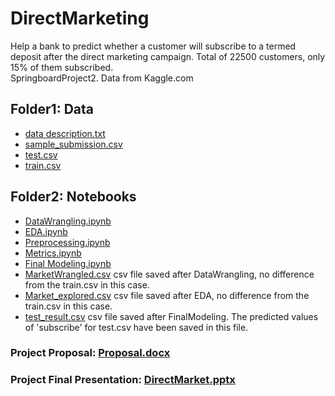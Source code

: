 # DirectMarketing
Help a bank to predict whether a customer will subscribe to a termed deposit after the direct marketing campaign. Total of 22500 customers, only 15% of them subscribed.
<br>
SpringboardProject2. Data from Kaggle.com
## Folder1: Data
<ul>
<li><a href="https://github.com/mengyanl/DirectMarketing/blob/master/Data/data%20description.txt" >data description.txt</a></li>
<li><a href="https://github.com/mengyanl/DirectMarketing/blob/master/Data/sample_submission.csv" >
sample_submission.csv </a></li>
<li><a href="https://github.com/mengyanl/DirectMarketing/blob/master/Data/test.csv" >test.csv</a></li>
<li><a href="https://github.com/mengyanl/DirectMarketing/blob/master/Data/train.csv" >train.csv</a></li>
</ul>

## Folder2: Notebooks
<ul>
<li><a href="https://github.com/mengyanl/DirectMarketing/blob/master/NoteBook/DataWrangling.ipynb" >
DataWrangling.ipynb </a></li> 
<li><a href="https://github.com/mengyanl/DirectMarketing/blob/master/NoteBook/EDA.ipynb" >
EDA.ipynb </a></li>
<li><a href="https://github.com/mengyanl/DirectMarketing/blob/master/NoteBook/Preprocessing.ipynb" >Preprocessing.ipynb</a></li>
<li><a href="https://github.com/mengyanl/DirectMarketing/blob/master/NoteBook/Metrics.ipynb" >Metrics.ipynb </a></li>
<li><a href="https://github.com/mengyanl/DirectMarketing/blob/master/NoteBook/Final%20Modeling.ipynb" >Final Modeling.ipynb</a></li>
<li><a href="https://github.com/mengyanl/DirectMarketing/blob/master/NoteBook/MarketWrangled.csv" >MarketWrangled.csv</a> csv file saved after DataWrangling, no difference from the train.csv in this case.</li>
<li><a href="https://github.com/mengyanl/DirectMarketing/blob/master/NoteBook/Market_explored.csv" >Market_explored.csv</a> csv file saved after EDA, no difference from the train.csv in this case. </li>
<li><a href="https://github.com/mengyanl/DirectMarketing/blob/master/NoteBook/test_result.csv" >test_result.csv</a> csv file saved after FinalModeling. The predicted values of 'subscribe' for test.csv have been saved in this file. </li> 
</ul>

### Project Proposal: <a href="https://github.com/mengyanl/DirectMarketing/blob/master/Proposal.docx" >Proposal.docx</a>

### Project Final Presentation: <a href="https://github.com/mengyanl/DirectMarketing/blob/master/DirectMarket.pptx" > DirectMarket.pptx </a>
